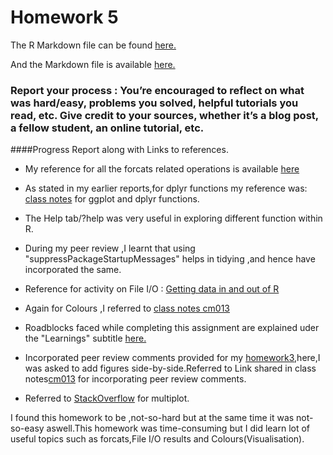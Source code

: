 # Homework 5



The R Markdown file can be found [here.](https://github.com/jmurthy12/STAT545-hw-murthy-janani/tree/master/hw05/Hw05.Rmd)

And the Markdown file is available  [here.](https://github.com/jmurthy12/STAT545-hw-murthy-janani/tree/master/hw05/hw05.md)


### Report your process : You’re encouraged to reflect on what was hard/easy, problems you solved, helpful tutorials you read, etc. Give credit to your sources, whether it’s a blog post, a fellow student, an online tutorial, etc.

####Progress Report along with Links to references.

- My reference for all the forcats related operations is available [here](https://cran.r-project.org/web/packages/forcats/forcats.pdf)

- As stated in my earlier reports,for dplyr functions my reference was: [class notes](http://stat545.com/cm006_tibbles-dplyr-ggplot2.html) for ggplot and dplyr functions.

- The Help tab/?help was very useful in exploring different function within R.

- During my peer review ,I learnt that using "suppressPackageStartupMessages" helps in tidying ,and hence have incorporated the same.

- Reference for activity on File I/O : [Getting data in and out of R](http://stat545.com/block026_file-out-in.html)

- Again for Colours ,I referred to [class notes cm013](http://stat545.com/cm013-notes_and_exercises.html)

- Roadblocks faced while completing this assignment are explained uder the "Learnings" subtitle [here.](https://github.com/jmurthy12/STAT545-hw-murthy-janani/tree/master/hw05/hw05.md)

- Incorporated peer review comments provided for my [homework3](https://github.com/jmurthy12/STAT545-hw-murthy-janani/issues/3),here,I was asked to add figures side-by-side.Referred to Link shared in class notes[cm013](http://stat545.com/block020_multiple-plots-on-a-page.html#use-the-multiplot-function) for incorporating peer review comments.

- Referred to [StackOverflow](https://stackoverflow.com/questions/18024810/why-am-i-getting-error-could-not-find-function-multiplot-in-rshiny-app) for multiplot.

I found this homework to be ,not-so-hard but at the same time it was not-so-easy aswell.This homework was time-consuming but I did learn lot of useful topics such as forcats,File I/O results and Colours(Visualisation).



